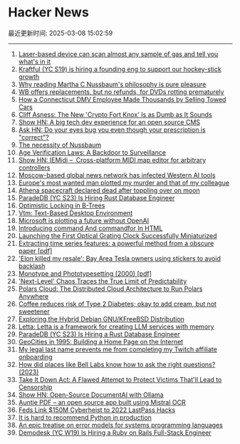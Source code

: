 # Hacker News

最近更新时间: 2025-03-08 15:02:59

--- 
1. [Laser-based device can scan almost any sample of gas and tell you what's in it](https://phys.org/news/2025-02-laser-based-device-scan-sample.html) 
2. [Kraftful (YC S19) is hiring a founding eng to support our hockey-stick growth](https://www.ycombinator.com/companies/kraftful/jobs/NdXFHyV-founding-engineer) 
3. [Why reading Martha C Nussbaum's philosophy is pure pleasure](https://aeon.co/essays/why-reading-martha-c-nussbaums-philosophy-is-pure-pleasure) 
4. [WB offers replacements, but no refunds, for DVDs rotting prematurely](https://arstechnica.com/gadgets/2025/03/they-curdle-like-milk-wb-dvds-from-2006-2008-are-rotting-away-in-their-cases/) 
5. [How a Connecticut DMV Employee Made Thousands by Selling Towed Cars](https://www.propublica.org/article/connecticut-dmv-employee-sells-towed-cars) 
6. [Cliff Asness: The New 'Crypto Fort Knox' Is as Dumb as It Sounds](https://www.thefp.com/p/trumps-crypto-fort-knox) 
7. [Show HN: A big tech dev experience for an open source CMS](https://contentfoundry.com/) 
8. [Ask HN: Do your eyes bug you even though your prescription is "correct"?](https://news.ycombinator.com/item?id=43291922) 
9. [The necessity of Nussbaum](https://aeon.co/essays/why-reading-martha-c-nussbaums-philosophy-is-pure-pleasure) 
10. [Age Verification Laws: A Backdoor to Surveillance](https://www.eff.org/deeplinks/2025/03/first-porn-now-skin-cream-age-verification-bills-are-out-control) 
11. [Show HN: IEMidi –  Cross-platform MIDI map editor for arbitrary controllers](https://github.com/Interactive-Echoes/IEMidi) 
12. [Moscow-based global news network has infected Western AI tools](https://www.newsguardrealitycheck.com/p/a-well-funded-moscow-based-global) 
13. [Europe's most wanted man plotted my murder and that of my colleague](https://theins.press/en/inv/279034) 
14. [Athena spacecraft declared dead after toppling over on moon](https://www.theguardian.com/science/2025/mar/07/athena-spacecraft-mission-dead) 
15. [ParadeDB (YC S23) Is Hiring Rust Database Engineer](https://paradedb.notion.site/ParadeDB-Job-Board-50b45af7a2834e22958b171ffa008e00) 
16. [Optimistic Locking in B-Trees](https://cedardb.com/blog/optimistic_btrees/) 
17. [Vtm: Text-Based Desktop Environment](https://github.com/directvt/vtm) 
18. [Microsoft is plotting a future without OpenAI](https://techstartups.com/2025/03/07/microsoft-is-plotting-a-future-without-openai/) 
19. [Introducing command And commandfor In HTML](https://developer.chrome.com/blog/command-and-commandfor) 
20. [Launching the First Optical Grating Clock Successfully Miniaturized](https://www.shimadzu.co.jp/news/2025/-oqneexd8997ms8u.html) 
21. [Extracting time series features: a powerful method from a obscure paper [pdf]](https://rcin.org.pl/ippt/Content/117114/PDF/WA727_91599_P.262b-Van-Atta-Effect.pdf) 
22. ['Elon killed my resale': Bay Area Tesla owners using stickers to avoid backlash](https://www.sfchronicle.com/bayarea/article/tesla-elon-musk-backlash-20206901.php) 
23. [Monotype and Phototypesetting (2000) [pdf]](https://web.archive.org/web/20040305094501/http://www.letterpress.ch/APINET/IMMPDF/MONOPHOTO/PHS_journal.pdf) 
24. ['Next-Level' Chaos Traces the True Limit of Predictability](https://www.quantamagazine.org/next-level-chaos-traces-the-true-limit-of-predictability-20250307/) 
25. [Polars Cloud: The Distributed Cloud Architecture to Run Polars Anywhere](https://pola.rs/posts/polars-cloud-what-we-are-building/) 
26. [Coffee reduces risk of Type 2 Diabetes; okay to add cream, but not sweetener](https://ajcn.nutrition.org/article/S0002-9165(25)00017-6/abstract?dgcid=raven_jbs_etoc_email) 
27. [Exploring the Hybrid Debian GNU/KFreeBSD Distribution](https://www.linuxjournal.com/content/exploring-hybrid-debian-gnukfreebsd-distribution) 
28. [Letta: Letta is a framework for creating LLM services with memory](https://github.com/letta-ai/letta) 
29. [ParadeDB (YC S23) Is Hiring a Rust Database Engineer](https://paradedb.notion.site/ParadeDB-Job-Board-50b45af7a2834e22958b171ffa008e00) 
30. [GeoCities in 1995: Building a Home Page on the Internet](https://cybercultural.com/p/geocities-1995/) 
31. [My legal last name prevents me from completing my Twitch affiliate onboarding](https://old.reddit.com/r/Twitch/comments/1j3fvzx/my_legal_last_name_is_preventing_me_from/) 
32. [How did places like Bell Labs know how to ask the right questions? (2023)](https://www.freaktakes.com/p/how-did-places-like-bell-labs-know) 
33. [Take It Down Act: A Flawed Attempt to Protect Victims That'll Lead to Censorship](https://www.eff.org/deeplinks/2025/02/take-it-down-act-flawed-attempt-protect-victims-will-lead-censorship) 
34. [Show HN: Open-Source DocumentAI with Ollama](https://rlama.dev/) 
35. [Auntie PDF – an open source app built using Mistral OCR](https://www.auntiepdf.com/) 
36. [Feds Link $150M Cyberheist to 2022 LastPass Hacks](https://krebsonsecurity.com/2025/03/feds-link-150m-cyberheist-to-2022-lastpass-hacks/) 
37. [It is hard to recommend Python in production](https://ashishb.net/programming/python-in-production/) 
38. [An epic treatise on error models for systems programming languages](https://typesanitizer.com/blog/errors.html) 
39. [Demodesk (YC W19) Is Hiring a Ruby on Rails Full-Stack Engineer](https://demodesk.com/careers?utm_source=hn) 
